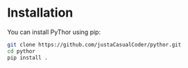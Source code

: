 # Installation
You can install PyThor using pip:
```bash
git clone https://github.com/justaCasualCoder/pythor.git
cd pythor
pip install .
```